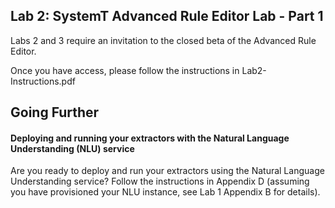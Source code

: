 ## Lab 2: SystemT Advanced Rule Editor Lab - Part 1

Labs 2 and 3 require an invitation to the closed beta of the Advanced Rule Editor.

Once you have access, please follow the instructions in Lab2-Instructions.pdf

## Going Further

#### Deploying and running your extractors with the Natural Language Understanding (NLU) service

Are you ready to deploy and run your extractors using the Natural Language Understanding service? Follow the instructions in Appendix D (assuming you have provisioned your NLU instance, see Lab 1 Appendix B for details).
